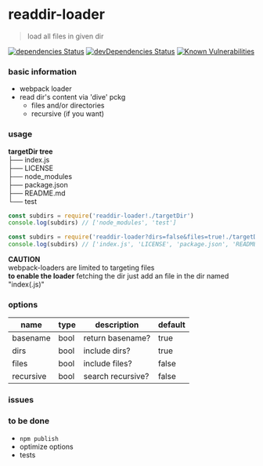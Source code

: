 # readdir-loader
> load all files in given dir

[![dependencies Status](https://david-dm.org/doubleu23/readdir-loader/status.svg)](https://david-dm.org/doubleu23/readdir-loader)
[![devDependencies Status](https://david-dm.org/doubleu23/readdir-loader/dev-status.svg)](https://david-dm.org/doubleu23/readdir-loader?type=dev)
[![Known Vulnerabilities](https://snyk.io/test/github/doubleu23/readdir-loader/badge.svg)](https://snyk.io/test/github/doubleu23/readdir-loader)

### basic information
* webpack loader
* read dir's content via 'dive' pckg  
    * files and/or directories
    * recursive (if you want)

### usage
**targetDir tree**  
├── index.js  
├── LICENSE  
├── node_modules  
├── package.json  
├── README.md  
└── test
```JavaScript
const subdirs = require('readdir-loader!./targetDir')
console.log(subdirs) // ['node_modules', 'test']

const subdirs = require('readdir-loader?dirs=false&files=true!./targetDir')
console.log(subdirs) // ['index.js', 'LICENSE', 'package.json', 'README.md']
```
**CAUTION**  
webpack-loaders are limited to targeting files  
**to enable the loader** fetching the dir just add an file in the dir named "index(.js)"

### options
| name | type | description | default |
|------|------|-------------|-------------|
| basename | bool | return basename? | true |
| dirs | bool | include dirs? | true |
| files | bool | include files? | false |
| recursive | bool | search recursive? | false |

### issues


### to be done  
* `npm publish`
* optimize options
* tests
